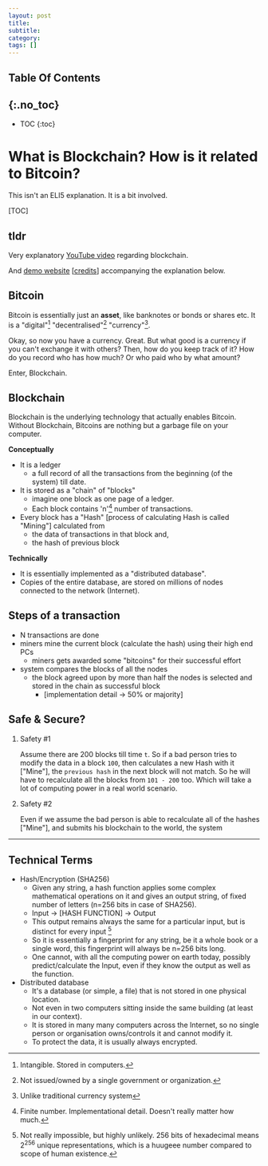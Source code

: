 ```yaml
---
layout: post
title: 
subtitle: 
category: 
tags: []
---
```


## Table Of Contents
{:.no_toc}
---
- TOC
{:toc}

# What is Blockchain? How is it related to Bitcoin?

This isn't an ELI5 explanation. It is a bit involved.

[TOC]

## tldr

Very explanatory [YouTube video](https://www.youtube.com/watch?v=_160oMzblY8) regarding blockchain. 

And [demo website](//vishalgauba.me/blockchain-demo) [[credits]([http://anders.com/blockchain/](http://anders.com/blockchain/))] accompanying the explanation below. 

## Bitcoin

Bitcoin is essentially just an **asset**, like banknotes or bonds or shares etc. It is a "digital"[^1] "decentralised"[^2] "currency"[^3].

Okay, so now you have a currency. Great. But what good is a currency if you can't exchange it with others?
Then, how do you keep track of it? How do you record who has how much? Or who paid who by what amount?

Enter, Blockchain. 

## Blockchain

Blockchain is the underlying technology that actually enables Bitcoin. Without Blockchain, Bitcoins are nothing but a garbage file on your computer.

**Conceptually**

- It is a ledger
  - a full record of all the transactions from the beginning (of the system) till date.
- It is stored as a "chain" of "blocks"
  -  imagine one block as one page of a ledger.
  - Each block contains 'n'[^4] number of transactions.
- Every block has a "Hash" [process of calculating Hash is called "Mining"] calculated from
  - the data of transactions in that block and,
  - the hash of previous block

**Technically**

- It is essentially implemented as a "distributed database". 
- Copies of the entire database, are stored on millions of nodes connected to the network (Internet).



## Steps of a transaction

- N transactions are done
- miners mine the current block (calculate the hash) using their high end PCs
  - miners gets awarded some "bitcoins" for their successful effort
- system compares the blocks of all the nodes
  - the block agreed upon by more than half the nodes is selected and stored in the chain as successful block 
    - [implementation detail -> 50% or majority]



## Safe & Secure?

1. Safety #1

   Assume there are 200 blocks till time `t`. So if a bad person tries to modify the data in a block `100`, then calculates a new Hash with it ["Mine"], the `previous hash` in the next block will not match. So he will have to recalculate all the blocks from `101 - 200` too. Which will take a lot of computing power in a real world scenario.

2. Safety #2

   Even if we assume the bad person is able to recalculate all of the hashes ["Mine"], and submits his blockchain to the world, the system







   

------





## Technical Terms

- Hash/Encryption (SHA256)
  - Given any string, a hash function applies some complex mathematical operations on it and gives an output string, of fixed number of letters (n=256 bits in case of SHA256).
  - Input -> [HASH FUNCTION] -> Output
  - This output remains always the same for a particular input, but is distinct for every input [^5]
  - So it is essentially a fingerprint for any string, be it a whole book or a single word, this fingerprint will always be n=256 bits long.
  - One cannot, with all the computing power on earth today, possibly predict/calculate the Input, even if they know the output as well as the function.
- Distributed database
  - It's a database (or simple, a file) that is not stored in one physical location.
  - Not even in two computers sitting inside the same building (at least in our context).
  - It is stored in many many computers across the Internet, so no single person or organisation owns/controls it and cannot modify it.
  - To protect the data, it is usually always encrypted.

[^1]: Intangible. Stored in computers.
[^2]: Not issued/owned by a single government or organization.
[^3]: Unlike traditional currency system
[^4]: Finite number. Implementational detail. Doesn't really matter how much.
[^5]: Not really impossible, but highly unlikely. 256 bits of hexadecimal means $2^{256}$ unique representations, which is a huugeee number compared to scope of human existence.

